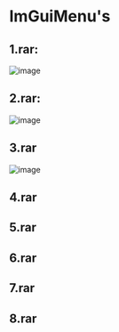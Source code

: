 # ImGuiMenu's

## 1.rar: 
![image](https://github.com/Ch1nChun/ImGuiMenu-s/assets/90413853/7129a5e9-4099-4209-af36-f7430b96510b)
## 2.rar: 
![image](https://github.com/Ch1nChun/ImGuiMenu-s/assets/90413853/156346de-1de5-4604-a875-d5e55316c78f)
## 3.rar
![image](https://github.com/Ch1nChun/ImGuiMenu-s/assets/90413853/29b4e79d-9081-4e5d-b366-5ed3c146fb44)
## 4.rar
## 5.rar
## 6.rar
## 7.rar
## 8.rar
